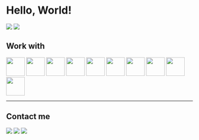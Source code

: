 # Hello, World!

<div>
    <img src="https://github-readme-stats.vercel.app/api?username=vinivilares&show_icons=true&theme=merko" />
    <img  src="https://github-readme-stats.vercel.app/api/top-langs/?username=vinivilares&layout=compact&theme=merko" />
</div>

## Work with
<div>
    <img width="50em" src="https://cdn.jsdelivr.net/gh/devicons/devicon/icons/html5/html5-original.svg"/>
    <img width="50em" src="https://cdn.jsdelivr.net/gh/devicons/devicon/icons/css3/css3-original.svg" />
    <img width="50em" src="https://cdn.jsdelivr.net/gh/devicons/devicon/icons/javascript/javascript-original.svg" />
    <img width="50em" src="https://cdn.jsdelivr.net/gh/devicons/devicon/icons/react/react-original.svg" />
    <img width="50em" src="https://cdn.jsdelivr.net/gh/devicons/devicon/icons/nextjs/nextjs-original.svg" />
    <img width="50em" src="https://cdn.jsdelivr.net/gh/devicons/devicon/icons/java/java-original.svg" />
    <img width="50em" src="https://cdn.jsdelivr.net/gh/devicons/devicon/icons/nodejs/nodejs-original.svg" />
    <img width="50em" src="https://cdn.jsdelivr.net/gh/devicons/devicon/icons/mysql/mysql-original-wordmark.svg" />
    <img width="50em" src="https://cdn.jsdelivr.net/gh/devicons/devicon/icons/oracle/oracle-original.svg" />
    <img width="50em" src="https://cdn.jsdelivr.net/gh/devicons/devicon/icons/mongodb/mongodb-original.svg" />
</div>

<hr>

## Contact me
<div>
    <a href="https://www.linkedin.com/in/vinivilares/" target="_blank"><img src="https://img.shields.io/badge/LinkedIn-0077B5?style=for-the-badge&logo=linkedin&logoColor=white"></a>
    <a href="mailto: marvi_cavalcanti@hotmail.com" target="_blank"><img src="https://img.shields.io/badge/Gmail-D14836?style=for-the-badge&logo=gmail&logoColor=white"></a>
    <a href="https://wa.me/5511978455334" target="_blank"><img src="https://img.shields.io/badge/WhatsApp-25D366?style=for-the-badge&logo=whatsapp&logoColor=white"></a>
</div>
